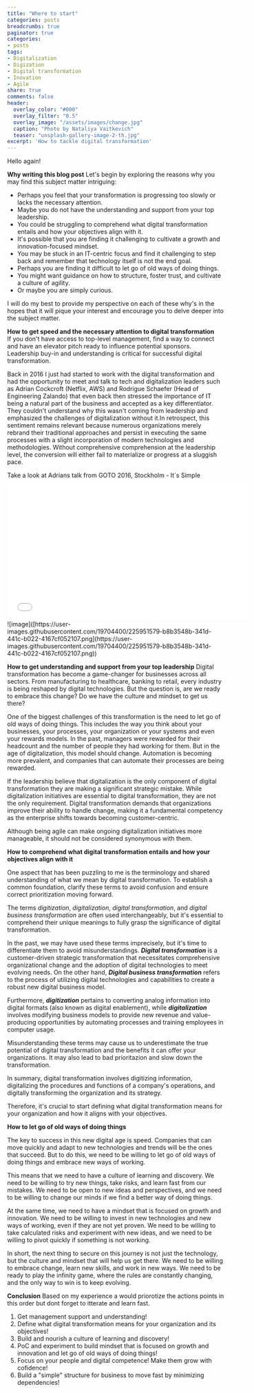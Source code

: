```yaml
---
title: "Where to start"
categories: posts
breadcrumbs: true
paginator: true
categories: 
- posts
tags:
- Digitalization
- Digization
- Digital transformation
- Inovation
- Agile
share: true
comments: false
header:
  overlay_color: "#000"
  overlay_filter: "0.5"
  overlay_image: "/assets/images/change.jpg"
  caption: "Photo by Nataliya Vaitkevich"
  teaser: "unsplash-gallery-image-2-th.jpg"
excerpt: 'How to tackle digital transformation'
---
```

Hello again!

**Why writing this blog post**
Let's begin by exploring the reasons why you may find this subject matter intriguing:

-   Perhaps you feel that your transformation is progressing too slowly or lacks the necessary attention.
-   Maybe you do not have the understanding and support from your top leadership.
-   You could be struggling to comprehend what digital transformation entails and how your objectives align with it.
-   It's possible that you are finding it challenging to cultivate a growth and innovation-focused mindset.
-   You may be stuck in an IT-centric focus and find it challenging to step back and remember that technology itself is not the end goal.
-   Perhaps you are finding it difficult to let go of old ways of doing things.
-   You might want guidance on how to structure, foster trust, and cultivate a culture of agility.
-   Or maybe you are simply curious.

I will do my best to provide my perspective on each of these why's in the hopes that it will pique your interest and encourage you to delve deeper into the subject matter.

**How to get speed and the necessary attention to digital transformation**  
If you don't have access to top-level management, find a way to connect and have an elevator pitch ready to influence potential sponsors. Leadership buy-in and understanding is critical for successful digital transformation.

Back in 2016 I just had started to work with the digital transformation and had the opportunity to meet and talk to tech and digitalization leaders such as Adrian Cockcroft (Netflix, AWS) and Rodrigue Schaefer (Head of Engineering Zalando) that even back then stressed the importance of IT being a natural part of the business and accepted as a key differentiator. They couldn't understand why this wasn't coming from leadership and emphasized the challenges of digitalization without it.In retrospect, this sentiment remains relevant because numerous organizations merely rebrand their traditional approaches and persist in executing the same processes with a slight incorporation of modern technologies and methodologies. Without comprehensive comprehension at the leadership level, the conversion will either fail to materialize or progress at a sluggish pace.

Take a look at Adrians talk from GOTO 2016, Stockholm - It´s Simple

<iframe width="560" height="315" src="[https://www.youtube.com/embed/a8Re9Cvv6nU](https://www.youtube.com/embed/a8Re9Cvv6nU)" title="YouTube video player" frameborder="0" allow="accelerometer; autoplay; clipboard-write; encrypted-media; gyroscope; picture-in-picture; web-share" allowfullscreen></iframe>![image]([https://user-images.githubusercontent.com/19704400/225951579-b8b3548b-341d-441c-b022-4167cf052107.png](https://user-images.githubusercontent.com/19704400/225951579-b8b3548b-341d-441c-b022-4167cf052107.png))

**How to get  understanding and support from your top leadership**
Digital transformation has become a game-changer for businesses across all sectors. From manufacturing to healthcare, banking to retail, every industry is being reshaped by digital technologies. But the question is, are we ready to embrace this change? Do we have the culture and mindset to get us there?

One of the biggest challenges of this transformation is the need to let go of old ways of doing things. This includes the way you think about your businesses, your processes, your organization or your systems and even your rewards models. In the past, managers were rewarded for their headcount and the number of people they had working for them. But in the age of digitalization, this model should change. Automation is becoming more prevalent, and companies that can automate their processes are being rewarded.

If the leadership believe that digitalization is the only component of digital transformation they are making a significant strategic mistake. While digitalization initiatives are essential to digital transformation, they are not the only requirement. Digital transformation demands that organizations improve their ability to handle change, making it a fundamental competency as the enterprise shifts towards becoming customer-centric. 

Although being agile can make ongoing digitalization initiatives more manageable, it should not be considered synonymous with them.

**How to comprehend what digital transformation entails and how your objectives align with it**

One aspect that has been puzzling to me is the terminology and shared understanding of what we mean by digital transformation. To establish a common foundation, clarify these terms to avoid confusion and ensure correct prioritization moving forward.

The terms _digitization_, _digitalization_, _digital transformation_, and _digital business transformation_ are often used interchangeably, but it's essential to comprehend their unique meanings to fully grasp the significance of digital transformation.

In the past, we may have used these terms imprecisely, but it's time to differentiate them to avoid misunderstandings. _**Digital transformation**_ is a customer-driven strategic transformation that necessitates comprehensive organizational change and the adoption of digital technologies to meet evolving needs. On the other hand, _**Digital business transformation**_ refers to the process of utilizing digital technologies and capabilities to create a robust new digital business model.

Furthermore, _**digitization**_ pertains to converting analog information into digital formats (also known as digital enablement), while _**digitalization**_ involves modifying business models to provide new revenue and value-producing opportunities by automating processes and training employees in computer usage.

Misunderstanding these terms may cause us to underestimate the true potential of digital transformation and the benefits it can offer your organizations. It may also lead to bad prioritazion and slow down the transformation.

In summary, digital transformation involves digitizing information, digitalizing the procedures and functions of a company's operations, and digitally transforming the organization and its strategy.

Therefore, it's crucial to start defining what digital transformation means for your organization and how it aligns with your objectives.

**How to let go of old ways of doing things**

The key to success in this new digital age is speed. Companies that can move quickly and adapt to new technologies and trends will be the ones that succeed. But to do this, we need to be willing to let go of old ways of doing things and embrace new ways of working.

This means that we need to have a culture of learning and discovery. We need to be willing to try new things, take risks, and learn fast from our mistakes. We need to be open to new ideas and perspectives, and we need to be willing to change our minds if we find a better way of doing things.

At the same time, we need to have a mindset that is focused on growth and innovation. We need to be willing to invest in new technologies and new ways of working, even if they are not yet proven. We need to be willing to take calculated risks and experiment with new ideas, and we need to be willing to pivot quickly if something is not working.

In short, the next thing to secure on this journey is not just the technology, but the culture and mindset that will help us get there. We need to be willing to embrace change, learn new skills, and work in new ways. We need to be ready to play the infinity game, where the rules are constantly changing, and the only way to win is to keep evolving.

**Conclusion**
Based on my experience a would priorotize the actions points in this order but dont forget to itterate and learn fast.

1. Get management support and understanding!
2. Define  what digital transformation means for your organization and its objectives!
3. Build and nourish a culture of learning and discovery!
4. PoC and experiment to build mindset that is focused on growth and innovation and let go of old ways of doing things!
5. Focus on your people and digital competence! Make them grow with cofidence!
6. Build a "simple" structure for business to move fast by minimizing dependencies!

